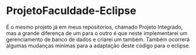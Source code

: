 # ProjetoFaculdade-Eclipse

É o mesmo projeto já em meus repositorios, chamado Projeto Integrado, mas a grande diferença de um para o outro é que neste implementarei um gerenciamento de banco de dados e criarei um também.
Também ocorrerá algumas mudanças minímas para a adaptação deste código para o eclipse.
